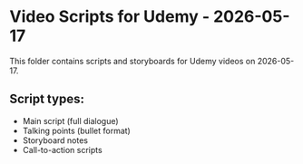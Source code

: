 # Video Scripts for Udemy - 2026-05-17

This folder contains scripts and storyboards for Udemy videos on 2026-05-17.

## Script types:
- Main script (full dialogue)
- Talking points (bullet format)
- Storyboard notes
- Call-to-action scripts
